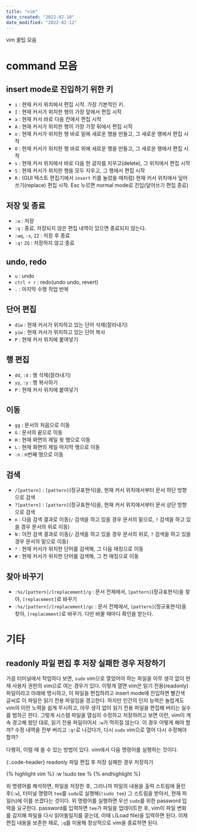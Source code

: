 ```yaml
---
title: "vim"
date_created: "2022-02-10"
date_modified: "2022-02-12"
---
```


vim 꿀팁 모음

# command 모음

## insert mode로 진입하기 위한 키

- `i` : 현재 커서 위치에서 편집 시작. 가장 기본적인 키.
- `I` : 현재 커서가 위치한 행의 가장 앞에서 편집 시작
- `a` : 현재 커서 바로 다음 칸에서 편집 시작
- `A` : 현재 커서가 위치한 행의 가장 가장 뒤에서 편집 시작
- `o` : 현재 커서가 위치한 행 바로 밑에 새로운 행을 만들고, 그 새로운 행에서 편집 시작
- `O` : 현재 커서가 위치한 행 바로 위에 새로운 행을 만들고, 그 새로운 행에서 편집 시작
- `s` : 현재 커서 위치에서 바로 다음 한 글자를 지우고(delete), 그 위치에서 편집 시작
- `S` : 현재 커서가 위치한 행을 모두 지우고, 그 행에서 편집 시작
- `R` : (GUI 텍스트 편집기에서 `insert` 키를 눌렀을 때처럼) 현재 커서 위치에서 덮어쓰기(replace) 편집 시작. Esc 누르면 normal mode로 진입(덮어쓰기 편집 종료)

## 저장 및 종료

- `:w` : 저장
- `:q` : 종료. 저장되지 않은 편집 내역이 있으면 종료되지 않는다.
- `:wq`, `:x`, `ZZ` : 저장 후 종료
- `:q!` `ZQ` : 저장하지 않고 종료

## undo, redo

- `u` : undo
- `ctrl + r` : redo(undo undo, revert)
- `.` : 마지막 수행 작업 반복

## 단어 편집

- `diw` : 현재 커서가 위치하고 있는 단어 삭제(잘라내기)
- `yiw` : 현재 커서가 위치하고 있는 단어 복사
- `P` : 현재 커서 위치에 붙여넣기

## 행 편집

- `dd`, `:d` : 행 삭제(잘라내기)
- `yy`, `:y` : 행 복사하기
- `P` : 현재 커서 위치에 붙여넣기

## 이동

- `gg` : 문서의 처음으로 이동
- `G` : 문서의 끝으로 이동
- `H` : 현재 화면의 제일 윗 행으로 이동
- `L` : 현재 화면의 제일 마지막 행으로 이동
- `:n` : n번째 행으로 이동

## 검색

- `/[pattern]` : `[pattern]`(정규표현식)을, 현재 커서 위치에서부터 문서 하단 방향으로 검색
- `?[pattern]` : `[pattern]`(정규표현식)을, 현재 커서 위치에서부터 문서 상단 방향으로 검색
- `n` : 다음 검색 결과로 이동(`/` 검색을 하고 있을 경우 문서의 밑으로, `?` 검색을 하고 있을 경우 문서의 위로 이동)
- `N` : 이전 검색 결과로 이동(`/` 검색을 하고 있을 경우 문서의 위로, `?` 검색을 하고 있을 경우 문서의 밑으로 이동)
- `*` : 현재 커서가 위치한 단어를 검색해, 그 다음 매칭으로 이동
- `#` : 현재 커서가 위치한 단어를 검색해, 그 전 매칭으로 이동

## 찾아 바꾸기

- `:%s/[pattern]/[replacement]/g` : 문서 전체에서, `[pattern]`(정규표현식)을 찾아, `[replacement]`로 바꾸기
- `:%s/[pattern]/[replacement]/gc` : 문서 전체에서, `[pattern]`(정규표현식)을 찾아, `[replacement]`로 바꾸기. 다만 바꿀 때마다 확인을 받는다.

# 기타

## readonly 파일 편집 후 저장 실패한 경우 저장하기

가끔 터미널에서 작업하다 보면, `sudo` vim으로 열었어야 하는 파일을 아무 생각 없이 현재 사용자 권한의 vim으로 여는 경우가 있다. 이렇게 열면 vim은 읽기 전용(readonly) 파일이라고 아래에 명시하고, 이 파일을 편집하려고 insert mode에 진입하면 빨간색 글씨로 이 파일은 읽기 전용 파일임을 경고한다. 하지만 인간의 인지 능력은 놀랍게도 vim의 이런 노력을 쉽게 무시하고, 아무 생각 없이 읽기 전용 파일을 편집해 버리는 실수를 범하곤 한다. 그렇게 시스템 파일을 열심히 수정하고 저장하려고 보면 이런, vim이 계속 경고해 왔던 대로, 읽기 전용 파일이어서 `:w`가 먹히질 않는다. 이 경우 어떻게 해야 할까? 수정 내역을 전부 버리고 `:q!`로 나갔다가, 다시 `sudo` vim으로 열어 다시 수정해야 할까?

다행히, 이럴 때 쓸 수 있는 방법이 있다. vim에서 다음 명령어를 실행하는 것이다.

{:.code-header}
readonly 파일 편집 후 저장 실패한 경우 저장하기

{% highlight vim %}
:w !sudo tee %
{% endhighlight %}

위 명령어를 해석하면, 파일을 저장한 후, 그러니까 파일의 내용을 출력 스트림에 올린 후(`:w`), 터미널 명령어 `tee`를 `sudo`로 실행해(`!sudo tee`) 그 스트림을 받아서, 현재 파일(`%`)에 이를 쓰겠다는 것이다. 위 명령어를 실행하면 우선 `sudo`를 위한 password 입력을 요구한다. password를 입력하면 `tee`가 파일을 업데이트한 후, vim이 파일 변화를 감지해 파일을 다시 읽어들일지를 묻는데, 이때 `L`(Load file)을 입력하면 된다. 이제 편집 내용을 보존한 채로, `:q`를 이용해 정상적으로 vim을 종료하면 된다.